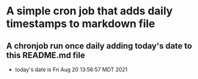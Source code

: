 A simple cron job that adds daily timestamps to markdown file
============================================================
## A chronjob run once daily adding today's date to this README.md file
* today's date is Fri Aug 20 13:56:57 MDT 2021
